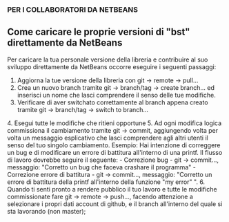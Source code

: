 ### PER I COLLABORATORI DA NETBEANS

## Come caricare le proprie versioni di "bst" direttamente da NetBeans

Per caricare la tua personale versione della libreria e contribuire al suo sviluppo direttamente da NetBeans occorre eseguire i seguenti passaggi:

1. Aggiorna la tue versione della libreria con git -> remote -> pull...
2. Crea un nuovo branch tramite git -> branch/tag -> create branch... ed inserisci un nome che lasci comprendere il senso delle tue modifiche.
3. Verificare di aver switchato correttamente al branch appena creato tramite git -> branch/tag -> switch to branch... 
<Nome Nuovo Branch>
4. Esegui tutte le modifiche che ritieni opportune
5. Ad ogni modifica logica commissiona il cambiamento tramite git -> commit, aggiungendo volta per volta un messaggio esplicativo che lasci comprendere agli altri utenti il senso del tuo singolo cambiamento. 
Esempio:
Hai intenzione di correggere un bug e di modificare un errore di battitura all'interno di una printf. Il flusso di lavoro dovrebbe seguire il seguente:
- Correzione bug
- git -> commit..., messaggio: "Corretto un bug che faceva crashare il programma"
- Correzione errore di battitura
- git -> commit..., messaggio: "Corretto un errore di battitura della printf all'interno della funzione "my error" ".
6. Quando ti senti pronto a rendere pubblico il tuo lavoro e tutte le modifiche commissionate fare git -> remote -> push..., facendo attenzione a selezionare i propri dati account di github, e il branch all'interno del quale si sta lavorando (non master);

